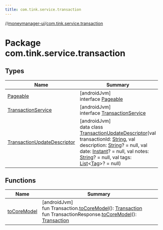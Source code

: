```yaml
---
title: com.tink.service.transaction
---
```

//[moneymanager-ui](../../index.html)/[com.tink.service.transaction](index.html)



# Package com.tink.service.transaction



## Types


| Name | Summary |
|---|---|
| [Pageable](-pageable/index.html) | [androidJvm]<br>interface [Pageable](-pageable/index.html) |
| [TransactionService](-transaction-service/index.html) | [androidJvm]<br>interface [TransactionService](-transaction-service/index.html) |
| [TransactionUpdateDescriptor](-transaction-update-descriptor/index.html) | [androidJvm]<br>data class [TransactionUpdateDescriptor](-transaction-update-descriptor/index.html)(val transactionId: [String](https://kotlinlang.org/api/latest/jvm/stdlib/kotlin/-string/index.html), val description: [String](https://kotlinlang.org/api/latest/jvm/stdlib/kotlin/-string/index.html)? = null, val date: [Instant](https://developer.android.com/reference/kotlin/java/time/Instant.html)? = null, val notes: [String](https://kotlinlang.org/api/latest/jvm/stdlib/kotlin/-string/index.html)? = null, val tags: [List](https://kotlinlang.org/api/latest/jvm/stdlib/kotlin.collections/-list/index.html)&lt;[Tag](../com.tink.model.transaction/-tag/index.html)&gt;? = null) |


## Functions


| Name | Summary |
|---|---|
| [toCoreModel](to-core-model.html) | [androidJvm]<br>fun Transaction.[toCoreModel](to-core-model.html)(): [Transaction](../com.tink.model.transaction/-transaction/index.html)<br>fun TransactionResponse.[toCoreModel](to-core-model.html)(): [Transaction](../com.tink.model.transaction/-transaction/index.html) |

